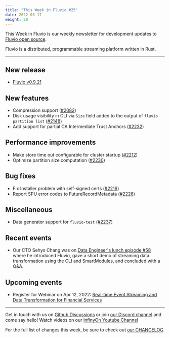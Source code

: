 ```yaml
---
title: "This Week in Fluvio #25"
date: 2022-03-17
weight: 20
---
```

This Week in Fluvio is our weekly newsletter for development updates to [Fluvio open source].

Fluvio is a distributed, programmable streaming platform written in Rust.

---

## New release
* [Fluvio v0.9.21](https://github.com/infinyon/fluvio/releases/tag/v0.9.21)

## New features
* Compression support ([#2082](https://github.com/infinyon/fluvio/issues/2082))
* Disk usage visibility in CLI via `Size` field added to the output of `fluvio partition list` ([#2148](https://github.com/infinyon/fluvio/issues/2148))
* Add support for partial CA Intermediate Trust Anchors ([#2232](https://github.com/infinyon/fluvio/pull/2232))

## Performance improvements
* Make store time out configurable for cluster startup ([#2212](https://github.com/infinyon/fluvio/issues/2212))
* Optimize partition size computation ([#2230](https://github.com/infinyon/fluvio/issues/2230))

## Bug fixes
* Fix Installer problem with self-signed certs ([#2216](https://github.com/infinyon/fluvio/issues/2216))
* Report SPU error codes to FutureRecordMetadata ([#2228](https://github.com/infinyon/fluvio/issues/2228))

## Miscellaneous
* Data generator support for `fluvio-test` ([#2237](https://github.com/infinyon/fluvio/pull/2237))

## Recent events
* Our CTO Sehyo Chang was on [Data Engineer's lunch episode #58](https://www.youtube.com/watch?v=H1tkiGsNz-Q) where he introduced Fluvio, gave a short demo of streaming data transformation using the CLI and SmartModules, and concluded with a Q&A.

## Upcoming events
* Register for Webinar on Apr 12, 2022: [Real-time Event Streaming and Data Transformation for Financial Services](https://register.gotowebinar.com/register/4870730280061351695)

---

Get in touch with us on [Github Discussions] or join [our Discord channel] and come say hello! Watch videos on our [InfinyOn Youtube Channel]

For the full list of changes this week, be sure to check out [our CHANGELOG].

[Fluvio open source]: https://github.com/infinyon/fluvio
[our CHANGELOG]: https://github.com/infinyon/fluvio/blob/master/CHANGELOG.md
[our Discord channel]: https://discordapp.com/invite/bBG2dTz
[Github Discussions]: https://github.com/infinyon/fluvio/discussions
[InfinyOn Youtube Channel]: https://www.youtube.com/@InfinyOn
